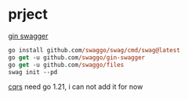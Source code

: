 # prject

[gin swagger](https://github.com/swaggo/gin-swagger)

```ps
go install github.com/swaggo/swag/cmd/swag@latest
go get -u github.com/swaggo/gin-swagger
go get -u github.com/swaggo/files
swag init --pd
```

[cqrs](https://github.com/ThreeDotsLabs/watermill) need go 1.21, i can not add it for now
